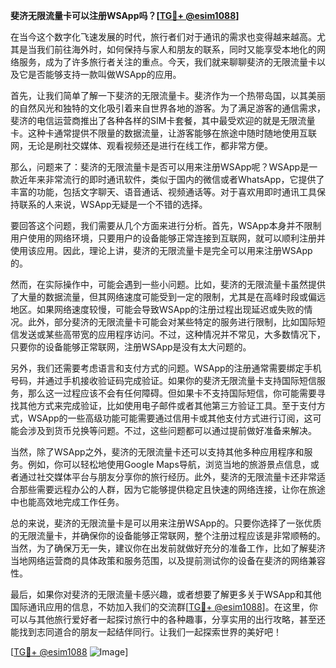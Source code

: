 **斐济无限流量卡可以注册WSApp吗？[[TG💪+ @esim1088](https://t.me/s/esim1088)]**

在当今这个数字化飞速发展的时代，旅行者们对于通讯的需求也变得越来越高。尤其是当我们前往海外时，如何保持与家人和朋友的联系，同时又能享受本地化的网络服务，成为了许多旅行者关注的重点。今天，我们就来聊聊斐济的无限流量卡以及它是否能够支持一款叫做WSApp的应用。

首先，让我们简单了解一下斐济的无限流量卡。斐济作为一个热带岛国，以其美丽的自然风光和独特的文化吸引着来自世界各地的游客。为了满足游客的通信需求，斐济的电信运营商推出了各种各样的SIM卡套餐，其中最受欢迎的就是无限流量卡。这种卡通常提供不限量的数据流量，让游客能够在旅途中随时随地使用互联网，无论是刷社交媒体、观看视频还是进行在线工作，都非常方便。

那么，问题来了：斐济的无限流量卡是否可以用来注册WSApp呢？WSApp是一款近年来非常流行的即时通讯软件，类似于国内的微信或者WhatsApp，它提供了丰富的功能，包括文字聊天、语音通话、视频通话等。对于喜欢用即时通讯工具保持联系的人来说，WSApp无疑是一个不错的选择。

要回答这个问题，我们需要从几个方面来进行分析。首先，WSApp本身并不限制用户使用的网络环境，只要用户的设备能够正常连接到互联网，就可以顺利注册并使用该应用。因此，理论上讲，斐济的无限流量卡是完全可以用来注册WSApp的。

然而，在实际操作中，可能会遇到一些小问题。比如，斐济的无限流量卡虽然提供了大量的数据流量，但其网络速度可能受到一定的限制，尤其是在高峰时段或偏远地区。如果网络速度较慢，可能会导致WSApp的注册过程出现延迟或失败的情况。此外，部分斐济的无限流量卡可能会对某些特定的服务进行限制，比如国际短信发送或某些高带宽的应用程序访问。不过，这种情况并不常见，大多数情况下，只要你的设备能够正常联网，注册WSApp是没有太大问题的。

另外，我们还需要考虑语言和支付方式的问题。WSApp的注册通常需要绑定手机号码，并通过手机接收验证码完成验证。如果你的斐济无限流量卡支持国际短信服务，那么这一过程应该不会有任何障碍。但如果卡不支持国际短信，你可能需要寻找其他方式来完成验证，比如使用电子邮件或者其他第三方验证工具。至于支付方式，WSApp的一些高级功能可能需要通过信用卡或其他支付方式进行订阅，这可能会涉及到货币兑换等问题。不过，这些问题都可以通过提前做好准备来解决。

当然，除了WSApp之外，斐济的无限流量卡还可以支持其他多种应用程序和服务。例如，你可以轻松地使用Google Maps导航，浏览当地的旅游景点信息，或者通过社交媒体平台与朋友分享你的旅行经历。此外，斐济的无限流量卡还非常适合那些需要远程办公的人群，因为它能够提供稳定且快速的网络连接，让你在旅途中也能高效地完成工作任务。

总的来说，斐济的无限流量卡是可以用来注册WSApp的。只要你选择了一张优质的无限流量卡，并确保你的设备能够正常联网，整个注册过程应该是非常顺畅的。当然，为了确保万无一失，建议你在出发前就做好充分的准备工作，比如了解斐济当地网络运营商的具体政策和服务范围，以及提前测试你的设备在斐济的网络兼容性。

最后，如果你对斐济的无限流量卡感兴趣，或者想要了解更多关于WSApp和其他国际通讯应用的信息，不妨加入我们的交流群[[TG💪+ @esim1088](https://t.me/s/esim1088)]。在这里，你可以与其他旅行爱好者一起探讨旅行中的各种趣事，分享实用的出行攻略，甚至还能找到志同道合的朋友一起结伴同行。让我们一起探索世界的美好吧！

[[TG💪+ @esim1088](https://t.me/s/esim1088) ![Image](https://i.postimg.cc/4NQfJmqS/Snipaste-2025-05-13-00-14-12.png)]